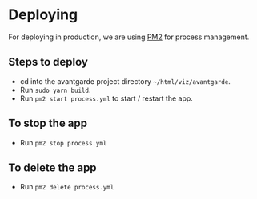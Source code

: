 # Deploying

For deploying in production, we are using [PM2](http://pm2.keymetrics.io/) for process management.

## Steps to deploy

- cd into the avantgarde project directory `~/html/viz/avantgarde`.
- Run `sudo yarn build`.
- Run `pm2 start process.yml` to start / restart the app.

## To stop the app

- Run `pm2 stop process.yml`

## To delete the app

- Run `pm2 delete process.yml`
